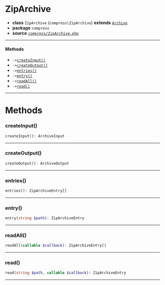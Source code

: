 # ZipArchive

- **class** `ZipArchive` (`compress\ZipArchive`) **extends** [`Archive`](api-docs/classes/compress/Archive.md)
- **package** `compress`
- **source** [`compress/ZipArchive.php`](./src/main/resources/JPHP-INF/sdk/compress/ZipArchive.php)


---

#### Methods

- `->`[`createInput()`](#method-createinput)
- `->`[`createOutput()`](#method-createoutput)
- `->`[`entries()`](#method-entries)
- `->`[`entry()`](#method-entry)
- `->`[`readAll()`](#method-readall)
- `->`[`read()`](#method-read)

---
# Methods

<a name="method-createinput"></a>

### createInput()
```php
createInput(): ArchiveInput
```

---

<a name="method-createoutput"></a>

### createOutput()
```php
createOutput(): ArchiveOutput
```

---

<a name="method-entries"></a>

### entries()
```php
entries(): ZipArchiveEntry[]
```

---

<a name="method-entry"></a>

### entry()
```php
entry(string $path): ZipArchiveEntry
```

---

<a name="method-readall"></a>

### readAll()
```php
readAll(callable $callback): ZipArchiveEntry[]
```

---

<a name="method-read"></a>

### read()
```php
read(string $path, callable $callback): ZipArchiveEntry
```

---
